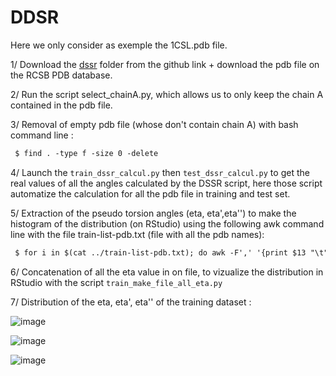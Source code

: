 # DDSR 

Here we only consider as exemple the 1CSL.pdb file. 

1/ Download the [dssr](https://github.com/EvryRNA/rna_angles_prediction_dssr/tree/main) folder from the github link + download the pdb file on the RCSB PDB database. 

2/ Run the script select_chainA.py, which allows us to only keep the chain A contained in the pdb file. 

3/ Removal of empty pdb file (whose don't contain chain A) with bash command line :

 ```markdown
  $ find . -type f -size 0 -delete
  ```


4/ Launch the `train_dssr_calcul.py` then `test_dssr_calcul.py` to get the real values of all the angles calculated by the DSSR script, here those script automatize the calculation for all the pdb file in training and test set. 

5/ Extraction of the pseudo torsion angles (eta, eta',eta'') to make the histogram of the distribution (on RStudio) using the following awk command line with the file train-list-pdb.txt (file with all the pdb names):

 ```markdown
  $ for i in $(cat ../train-list-pdb.txt); do awk -F',' '{print $13 "\t" $15 "\t" $17}' $i-res.txt > $i-all_eta.txt;done;
  ```
6/ Concatenation of all the eta value in on file, to vizualize the distribution in RStudio with the script  `train_make_file_all_eta.py`

7/ Distribution of the eta, eta', eta'' of the training dataset :

![image](https://github.com/HenessA/rna_project_2023/assets/105880255/61f3e23c-27fe-422e-a1c4-d483dd25c9dc)


![image](https://github.com/HenessA/rna_project_2023/assets/105880255/0323da36-4c16-48f6-a31e-a02989ff0748)


![image](https://github.com/HenessA/rna_project_2023/assets/105880255/5fbbac23-9b62-4ebf-8818-124812d6500d)





 
